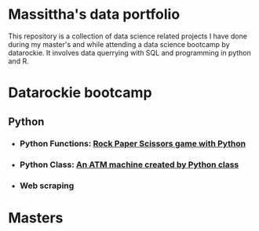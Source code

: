 # Massittha's data portfolio
This repository is a collection of data science related projects I have done during my master's and while attending a data science bootcamp by datarockie.
It involves data querrying with SQL and programming in python and R.


# Datarockie bootcamp
## Python
- ### Python Functions: [Rock Paper Scissors game with Python](https://github.com/Massittha/Data-portfolio/blob/main/hw01_rock_paper_scissors_game.ipynb)
- ### Python Class: [An ATM machine created by Python class](https://github.com/Massittha/Data-portfolio/blob/c8b85612c13cc10818028badb507363f2c87011c/hw02_classATM.ipynb)
- ### Web scraping


# Masters
